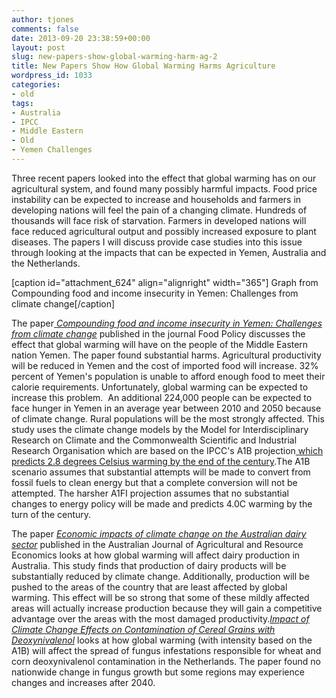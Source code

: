 ```yaml
---
author: tjones
comments: false
date: 2013-09-20 23:38:59+00:00
layout: post
slug: new-papers-show-global-warming-harm-ag-2
title: New Papers Show How Global Warming Harms Agriculture
wordpress_id: 1033
categories:
- old
tags:
- Australia
- IPCC
- Middle Eastern
- Old
- Yemen Challenges
---
```


Three recent papers looked into the effect that global warming has on our agricultural system, and found many possibly harmful impacts. Food price instability can be expected to increase and households and farmers in developing nations will feel the pain of a changing climate. Hundreds of thousands will face risk of starvation. Farmers in developed nations will face reduced agricultural output and possibly increased exposure to plant diseases. The papers I will discuss provide case studies into this issue through looking at the impacts that can be expected in Yemen, Australia and the Netherlands.  

<!-- more -->

[caption id="attachment_624" align="alignright" width="365"] Graph from Compounding food and income insecurity in Yemen: Challenges from climate change[/caption]

The paper[ _Compounding food and income insecurity in Yemen: Challenges from climate change_](http://www.sciencedirect.com/science/article/pii/S0306919213001139) published in the journal Food Policy discusses the effect that global warming will have on the people of the Middle Eastern nation Yemen. The paper found substantial harms. Agricultural productivity will be reduced in Yemen and the cost of imported food will increase. 32% percent of Yemen's population is unable to afford enough food to meet their calorie requirements. Unfortunately, global warming can be expected to increase this problem.  An additional 224,000 people can be expected to face hunger in Yemen in an average year between 2010 and 2050 because of climate change. Rural populations will be the most strongly affected. This study uses the climate change models by the Model for Interdisciplinary Research on Climate and the Commonwealth Scientific and Industrial Research Organisation which are based on the IPCC's A1B projection[ which predicts 2.8 degrees Celsius warming by the end of the century](https://www.google.com/url?sa=t&rct=j&q=&esrc=s&source=web&cd=1&cad=rja&ved=0CCsQFjAA&url=http%3A%2F%2Fwww.ipcc.ch%2Fpdf%2Fassessment-report%2Far4%2Fwg1%2Far4-wg1-spm.pdf&ei=ODY9UqWtOYSwyQHpx4GQBQ&usg=AFQjCNH3kgAs4cAqOcmHrYLSRHIUIbkouw&bvm=bv.52434380,d.aWc).The A1B scenario assumes that substantial attempts will be made to convert from fossil fuels to clean energy but that a complete conversion will not be attempted. The harsher A1FI projection assumes that no substantial changes to energy policy will be made and predicts 4.0C warming by the turn of the century.

The paper [_Economic impacts of climate change on the Australian dairy sector_](http://onlinelibrary.wiley.com/doi/10.1111/1467-8489.12021/abstract;jsessionid=986D3D8963DAA5D9F2A14937CB6BB8BE.d02t02?systemMessage=Wiley+Online+Library+will+be+unavailable+for+approximately+4+hours+between+09%3A00+EDT+and+14%3A00+EDT+on+Saturday%2C+28+September+2013+as+we+make+upgrades+to+improve+our+services+to+you.+There+will+also+be+some+delays+to+online+publishing+between+25+to+28+September+2013.+We+apologize+for+the+inconvenience+and+appreciate+your+patience.+Thank+you+for+using+Wiley+Online+Library%21&userIsAuthenticated=false&deniedAccessCustomisedMessage=) published in the Australian Journal of Agricultural and Resource Economics looks at how global warming will affect dairy production in Australia. This study finds that production of dairy products will be substantially reduced by climate change. Additionally, production will be pushed to the areas of the country that are least affected by global warming. This effect will be so strong that some of these mildly affected areas will actually increase production because they will gain a competitive advantage over the areas with the most damaged productivity.[_Impact of Climate Change Effects on Contamination of Cereal Grains with Deoxynivalenol_](http://www.plosone.org/article/info%3Adoi%2F10.1371%2Fjournal.pone.0073602#s4) looks at how global warming (with intensity based on the A1B) will affect the spread of fungus infestations responsible for wheat and corn deoxynivalenol contamination in the Netherlands. The paper found no nationwide change in fungus growth but some regions may experience changes and increases after 2040.
